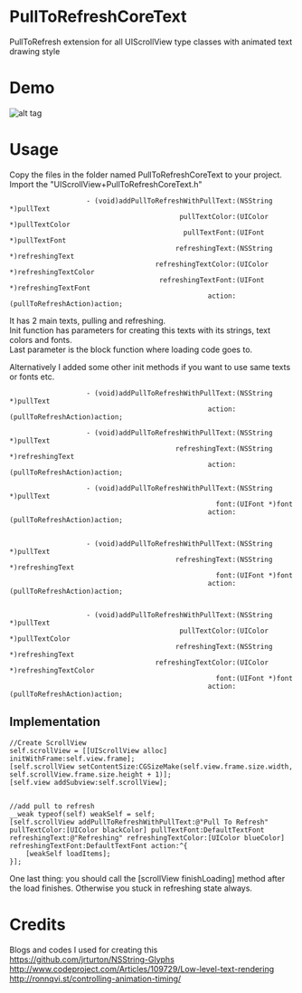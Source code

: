 PullToRefreshCoreText
=====================

PullToRefresh extension for all UIScrollView type classes with animated text drawing style<br>

Demo
====

![alt tag](https://raw.githubusercontent.com/cemolcay/PullToRefreshCoreText/master/demo.gif)


Usage
=====
Copy the files in the folder named PullToRefreshCoreText to your project. <br>
Import the "UIScrollView+PullToRefreshCoreText.h"

                       - (void)addPullToRefreshWithPullText:(NSString *)pullText
                                              pullTextColor:(UIColor *)pullTextColor
                                               pullTextFont:(UIFont *)pullTextFont
                                             refreshingText:(NSString *)refreshingText
                                        refreshingTextColor:(UIColor *)refreshingTextColor
                                         refreshingTextFont:(UIFont *)refreshingTextFont
                                                     action:(pullToRefreshAction)action;

It has 2 main texts, pulling and refreshing. <br>
Init function has parameters for creating this texts with its strings, text colors and fonts. <br> 
Last parameter is the block function where loading code goes to. <br>

Alternatively I added some other init methods if you want to use same texts or fonts etc. <br>

                       - (void)addPullToRefreshWithPullText:(NSString *)pullText
                                                     action:(pullToRefreshAction)action;
                       
                       - (void)addPullToRefreshWithPullText:(NSString *)pullText
                                             refreshingText:(NSString *)refreshingText
                                                     action:(pullToRefreshAction)action;
                       
                       - (void)addPullToRefreshWithPullText:(NSString *)pullText
                                                       font:(UIFont *)font
                                                     action:(pullToRefreshAction)action;
                       
                       
                       - (void)addPullToRefreshWithPullText:(NSString *)pullText
                                             refreshingText:(NSString *)refreshingText
                                                       font:(UIFont *)font
                                                     action:(pullToRefreshAction)action;
                       
                       
                       - (void)addPullToRefreshWithPullText:(NSString *)pullText
                                              pullTextColor:(UIColor *)pullTextColor
                                             refreshingText:(NSString *)refreshingText
                                        refreshingTextColor:(UIColor *)refreshingTextColor
                                                       font:(UIFont *)font
                                                     action:(pullToRefreshAction)action;


Implementation
--------------

    //Create ScrollView
    self.scrollView = [[UIScrollView alloc] initWithFrame:self.view.frame];
    [self.scrollView setContentSize:CGSizeMake(self.view.frame.size.width, self.scrollView.frame.size.height + 1)];
    [self.view addSubview:self.scrollView];

    
    //add pull to refresh
    __weak typeof(self) weakSelf = self;
    [self.scrollView addPullToRefreshWithPullText:@"Pull To Refresh" pullTextColor:[UIColor blackColor] pullTextFont:DefaultTextFont refreshingText:@"Refreshing" refreshingTextColor:[UIColor blueColor] refreshingTextFont:DefaultTextFont action:^{
        [weakSelf loadItems];
    }];


One last thing: you should call the [scrollView finishLoading] method after the load finishes. Otherwise you stuck in refreshing state always.

Credits
=======

Blogs and codes I used for creating this<br>
https://github.com/jrturton/NSString-Glyphs<br>
http://www.codeproject.com/Articles/109729/Low-level-text-rendering<br>
http://ronnqvi.st/controlling-animation-timing/<br>
